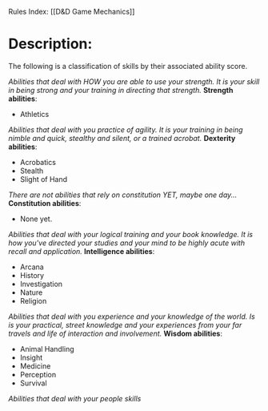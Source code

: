 Rules Index: [[D&D Game Mechanics]]
# Description:
The following is a classification of skills by their associated ability score.

*Abilities that deal with HOW you are able to use your strength. It is your skill in being strong and your training in directing that strength.*
**Strength abilities**:
-  Athletics

*Abilities that deal with you practice of agility. It is your training in being nimble and quick, stealthy and silent, or a trained acrobat.*
**Dexterity abilities**:
-  Acrobatics
-  Stealth 
-  Slight of Hand

*There are not abilities that rely on constitution YET, maybe one day...*
**Constitution abilities**:
-  None yet.

*Abilities that deal with your logical training and your book knowledge. It is how you've directed your studies and your mind to be highly acute with recall and application.*
**Intelligence abilities**:
-  Arcana
-  History
-  Investigation
-  Nature
-  Religion

*Abilities that deal with you experience and your knowledge of the world. Is is your practical, street knowledge and your experiences from your far travels and life of interaction and involvement.*
**Wisdom abilities**:
-  Animal Handling
-  Insight
-  Medicine
-  Perception
-  Survival

*Abilities that deal with your people skills*

